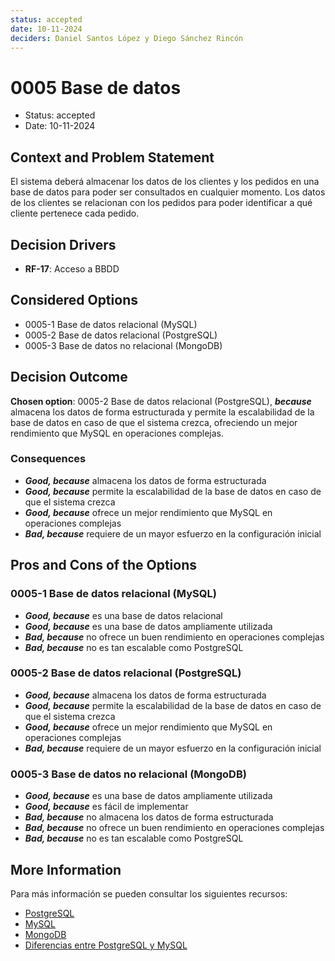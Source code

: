 ```yaml
---
status: accepted
date: 10-11-2024
deciders: Daniel Santos López y Diego Sánchez Rincón
---
```


# 0005 Base de datos

* Status: accepted
* Date: 10-11-2024

## Context and Problem Statement

El sistema deberá almacenar los datos de los clientes y los pedidos en una base de datos para poder ser consultados en cualquier momento.
Los datos de los clientes se relacionan con los pedidos para poder identificar a qué cliente pertenece cada pedido.

## Decision Drivers

* **RF-17**: Acceso a BBDD

## Considered Options

* 0005-1 Base de datos relacional (MySQL)
* 0005-2 Base de datos relacional (PostgreSQL)
* 0005-3 Base de datos no relacional (MongoDB)

## Decision Outcome

**Chosen option**: 0005-2 Base de datos relacional (PostgreSQL), ***because*** almacena los datos de forma estructurada y permite la escalabilidad de la base de datos en caso de que el sistema crezca, ofreciendo un mejor rendimiento que MySQL en operaciones complejas.

### Consequences

* ***Good, because*** almacena los datos de forma estructurada
* ***Good, because*** permite la escalabilidad de la base de datos en caso de que el sistema crezca
* ***Good, because*** ofrece un mejor rendimiento que MySQL en operaciones complejas
* ***Bad, because*** requiere de un mayor esfuerzo en la configuración inicial

## Pros and Cons of the Options

### 0005-1 Base de datos relacional (MySQL)

* ***Good, because*** es una base de datos relacional
* ***Good, because*** es una base de datos ampliamente utilizada
* ***Bad, because*** no ofrece un buen rendimiento en operaciones complejas
* ***Bad, because*** no es tan escalable como PostgreSQL

### 0005-2 Base de datos relacional (PostgreSQL)

* ***Good, because*** almacena los datos de forma estructurada
* ***Good, because*** permite la escalabilidad de la base de datos en caso de que el sistema crezca
* ***Good, because*** ofrece un mejor rendimiento que MySQL en operaciones complejas
* ***Bad, because*** requiere de un mayor esfuerzo en la configuración inicial

### 0005-3 Base de datos no relacional (MongoDB)

* ***Good, because*** es una base de datos ampliamente utilizada
* ***Good, because*** es fácil de implementar
* ***Bad, because*** no almacena los datos de forma estructurada
* ***Bad, because*** no ofrece un buen rendimiento en operaciones complejas
* ***Bad, because*** no es tan escalable como PostgreSQL

## More Information

Para más información se pueden consultar los siguientes recursos:

* [PostgreSQL](https://www.postgresql.org/)
* [MySQL](https://www.mysql.com/)
* [MongoDB](https://www.mongodb.com/)
* [Diferencias entre PostgreSQL y MySQL](https://www.digitalocean.com/community/tutorials/sqlite-vs-mysql-vs-postgresql-a-comparison-of-relational-database-management-systems)